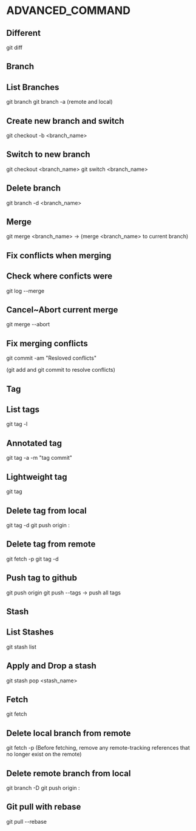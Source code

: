 # ADVANCED_COMMAND

## Different

git diff

## Branch

## List Branches

git branch
git branch -a (remote and local)

## Create new branch and switch

git checkout -b <branch_name>

## Switch to new branch

git checkout <branch_name>
git switch <branch_name>

## Delete branch

git branch -d <branch_name>

## Merge

git merge <branch_name> -> (merge <branch_name> to current branch)

## Fix conflicts when merging

## Check where conficts were

git log --merge

## Cancel~Abort current merge

git merge --abort

## Fix merging conflicts

git commit -am "Resloved conflicts"

(git add and git commit to resolve conflicts)

## Tag

## List tags

git tag -l

## Annotated tag

git tag -a <tagname> -m "tag commit" <id>

## Lightweight tag

git tag <tagname>

## Delete tag from local

git tag -d <tagname>
git push origin :<tagname>

## Delete tag from remote

git fetch -p
git tag -d <tagname>

## Push tag to github

git push origin <tagname>
git push --tags -> push all tags

## Stash

## List Stashes

git stash list

## Apply and Drop a stash

git stash pop <stash_name>

## Fetch

git fetch

## Delete local branch from remote

git fetch -p (Before fetching, remove any remote-tracking references that no longer exist on the remote)

## Delete remote branch from local

git branch -D <branch>
git push origin :<branch>

## Git pull with rebase

git pull --rebase
